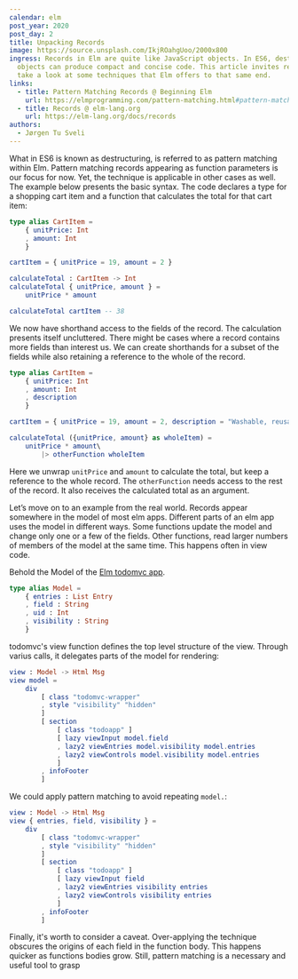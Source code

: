 ```yaml
---
calendar: elm
post_year: 2020
post_day: 2
title: Unpacking Records
image: https://source.unsplash.com/IkjROahgUoo/2000x800
ingress: Records in Elm are quite like JavaScript objects. In ES6, destructuring
  objects can produce compact and concise code. This article invites readers to
  take a look at some techniques that Elm offers to that same end.
links:
  - title: Pattern Matching Records @ Beginning Elm
    url: https://elmprogramming.com/pattern-matching.html#pattern-matching-records
  - title: Records @ elm-lang.org
    url: https://elm-lang.org/docs/records
authors:
  - Jørgen Tu Sveli
---
```

What in ES6 is known as destructuring, is referred to as pattern matching within Elm. Pattern matching records appearing as function parameters is our focus for now. Yet, the technique is applicable in other cases as well. The example below presents the basic syntax. The code declares a type for a shopping cart item and a function that calculates the total for that cart item:

```elm
type alias CartItem = 
    { unitPrice: Int
    , amount: Int
    }

cartItem = { unitPrice = 19, amount = 2 }

calculateTotal : CartItem -> Int
calculateTotal { unitPrice, amount } =
    unitPrice * amount

calculateTotal cartItem -- 38
```

We now have shorthand access to the fields of the record. The calculation presents itself uncluttered. There might be cases where a record contains more fields than interest us. We can create shorthands for a subset of the fields while also retaining a reference to the whole of the record.

```elm
type alias CartItem = 
    { unitPrice: Int
    , amount: Int
    , description
    }

cartItem = { unitPrice = 19, amount = 2, description = "Washable, reusable face mask" }

calculateTotal ({unitPrice, amount} as wholeItem) =
    unitPrice * amount\
        |> otherFunction wholeItem
```

Here we unwrap `unitPrice` and `amount` to calculate the total, but keep a reference to the whole record. The `otherFunction` needs access to the rest of the record. It also receives the calculated total as an argument.

Let’s move on to an example from the real world. Records appear somewhere in the model of most elm apps. Different parts of an elm app uses the model in different ways. Some functions update the model and change only one or a few of the fields. Other functions, read larger numbers of members of the model at the same time. This happens often in view code.

Behold the Model of the [Elm todomvc app](https://github.com/evancz/elm-todomvc/blob/master/src/Main.elm).

```elm
type alias Model =
    { entries : List Entry
    , field : String
    , uid : Int
    , visibility : String
    }
```

todomvc's view function defines the top level structure of the view. Through varius calls, it delegates parts of the model for rendering:

```elm
view : Model -> Html Msg
view model =
    div
        [ class "todomvc-wrapper"
        , style "visibility" "hidden"
        ]
        [ section
            [ class "todoapp" ]
            [ lazy viewInput model.field
            , lazy2 viewEntries model.visibility model.entries
            , lazy2 viewControls model.visibility model.entries
            ]
        , infoFooter
        ]
```

We could apply pattern matching to avoid repeating `model.`:

```elm
view : Model -> Html Msg
view { entries, field, visibility } =
    div
        [ class "todomvc-wrapper"
        , style "visibility" "hidden"
        ]
        [ section
            [ class "todoapp" ]
            [ lazy viewInput field
            , lazy2 viewEntries visibility entries
            , lazy2 viewControls visibility entries
            ]
        , infoFooter
        ]
```

Finally, it's worth to consider a caveat. Over-applying the technique obscures the origins of each field in the function body. This happens quicker as functions bodies grow. Still, pattern matching is a necessary and useful tool to grasp